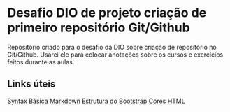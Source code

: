 # Desafio DIO de projeto criação de primeiro repositório Git/Github
Repositório criado para o desafio da DIO sobre criação de repositório no Git/Github.
Usarei ele para colocar anotações sobre os cursos e exercícios feitos durante as aulas.

## Links úteis
[Syntax Básica Markdown](https://www.markdownguide.org/basic-syntax/)
[Estrutura do Bootstrap](https://getbootstrap.com/docs/5.1/getting-started/introduction/)
[Cores HTML](https://htmlcolorcodes.com/)
